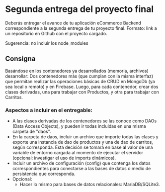 # Segunda entrega del proyecto final
Deberás entregar el avance de tu aplicación eCommerce Backend correspondiente a la segunda entrega de tu proyecto final.
Formato: link a un repositorio en Github con el proyecto cargado.

Sugerencia: no incluir los node_modules

## Consigna
Basándose en los contenedores ya desarrollados (memoria, archivos) desarrollar:
Dos contenedores más (que cumplan con la misma interfaz) que permitan realizar las operaciones básicas de CRUD en MongoDb (ya sea local o remoto) y en Firebase.
Luego, para cada contenedor, crear dos clases derivadas, una para trabajar con Productos, y otra para trabajar con Carritos.

### Aspectos a incluir en el entregable:
* A las clases derivadas de los contenedores se las conoce como DAOs (Data Access Objects), y pueden ir todas incluidas en una misma carpeta de "daos".
* En la carpeta de daos, incluir un archivo que importe todas las clases y exporte una instancia de dao de productos y una de dao de carritos, según corresponda. Esta decisión se tomará en base al valor de una variable de entorno cargada al momento de ejecutar el servidor (opcional: investigar el uso de imports dinámicos).
* Incluir un archivo de configuración (config) que contenga los datos correspondientes para conectarse a las bases de datos o medio de persistencia que corresponda.
* Opcional:
  * Hacer lo mismo para bases de datos relacionales: MariaDB/SQLite3.

